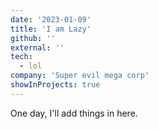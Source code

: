 ```yaml
---
date: '2023-01-09'
title: 'I am Lazy'
github: ''
external: ''
tech:
  - lol
company: 'Super evil mega corp'
showInProjects: true
---
```


One day, I'll add things in here.

